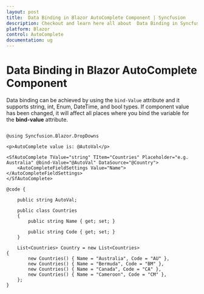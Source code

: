 ```yaml
---
layout: post
title:  Data Binding in Blazor AutoComplete Component | Syncfusion
description: Checkout and learn here all about  Data Binding in Syncfusion Blazor AutoComplete component and more.
platform: Blazor
control: AutoComplete
documentation: ug
---
```


#  Data Binding in Blazor AutoComplete Component

Data binding can be achieved by using the `bind-Value` attribute and it supports string, int, Enum, DateTime, and bool types. If component value has been changed, it will affect all places where you bind the variable for the **bind-value** attribute.

```cshtml

@using Syncfusion.Blazor.DropDowns

<p>AutoComplete value is: @AutoVal</p>

<SfAutoComplete TValue="string" TItem="Countries" Placeholder="e.g. Australia" @bind-Value="@AutoVal" DataSource="@Country">
    <AutoCompleteFieldSettings Value="Name"></AutoCompleteFieldSettings>
</SfAutoComplete>

@code {

    public string AutoVal;

    public class Countries
    {
        public string Name { get; set; }

        public string Code { get; set; }
    }

    List<Countries> Country = new List<Countries>
{
        new Countries() { Name = "Australia", Code = "AU" },
        new Countries() { Name = "Bermuda", Code = "BM" },
        new Countries() { Name = "Canada", Code = "CA" },
        new Countries() { Name = "Cameroon", Code = "CM" },
    };
}
```
